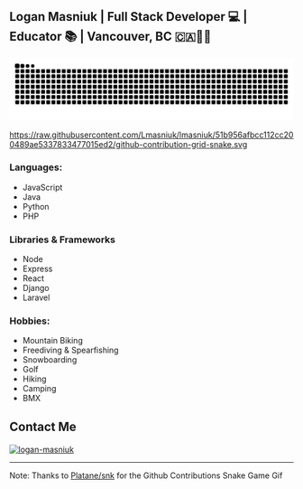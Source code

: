 ## Logan Masniuk | Full Stack Developer 💻 | Educator 📚 | Vancouver, BC 🇨🇦🌲🌊


<picture>
 <source media="(prefers-color-scheme: dark)" srcset="https://raw.githubusercontent.com/Lmasniuk/lmasniuk/51b956afbcc112cc200489ae5337833477015ed2/github-contribution-grid-snake-dark.svg">
 <source media="(prefers-color-scheme: light)" srcset="https://raw.githubusercontent.com/Lmasniuk/lmasniuk/51b956afbcc112cc200489ae5337833477015ed2/github-contribution-grid-snake.svg">
 <img alt="Github Snake Game Contribution" src="https://raw.githubusercontent.com/Lmasniuk/lmasniuk/51b956afbcc112cc200489ae5337833477015ed2/github-contribution-grid-snake.svg">
</picture>

https://raw.githubusercontent.com/Lmasniuk/lmasniuk/51b956afbcc112cc200489ae5337833477015ed2/github-contribution-grid-snake.svg

### Languages:
* JavaScript
* Java
* Python
* PHP

### Libraries & Frameworks
* Node
* Express
* React
* Django
* Laravel
  

### Hobbies:
* Mountain Biking
* Freediving & Spearfishing
* Snowboarding
* Golf
* Hiking
* Camping
* BMX

## Contact Me
<a href="https://www.linkedin.com/in/logan-masniuk-a0a24749/" target="blank"><img align="center" src="https://raw.githubusercontent.com/rahuldkjain/github-profile-readme-generator/master/src/images/icons/Social/linked-in-alt.svg" alt="logan-masniuk" height="30" width="40" /></a>

---

Note: Thanks to [Platane/snk](https://github.com/Platane/snk) for the Github Contributions Snake Game Gif

